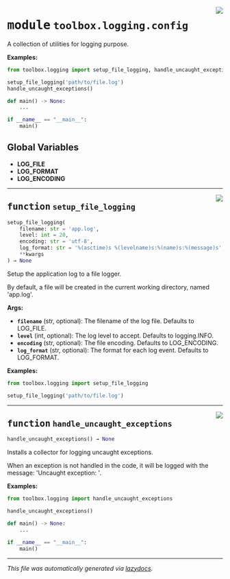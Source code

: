 <!-- markdownlint-disable -->

<a href="../src/toolbox/logging/config.py#L0"><img align="right" style="float:right;" src="https://img.shields.io/badge/-source-cccccc?style=flat-square"></a>

# <kbd>module</kbd> `toolbox.logging.config`
A collection of utilities for logging purpose. 



**Examples:**
 ```python
from toolbox.logging import setup_file_logging, handle_uncaught_exceptions

setup_file_logging('path/to/file.log')
handle_uncaught_exceptions()

def main() -> None:
     ...

if __name__ == "__main__":
     main()
``` 

**Global Variables**
---------------
- **LOG_FILE**
- **LOG_FORMAT**
- **LOG_ENCODING**

---

<a href="../src/toolbox/logging/config.py#L30"><img align="right" style="float:right;" src="https://img.shields.io/badge/-source-cccccc?style=flat-square"></a>

## <kbd>function</kbd> `setup_file_logging`

```python
setup_file_logging(
    filename: str = 'app.log',
    level: int = 20,
    encoding: str = 'utf-8',
    log_format: str = '%(asctime)s %(levelname)s:%(name)s:%(message)s',
    **kwargs
) → None
```

Setup the application log to a file logger. 

By default, a file will be created in the current working directory, named 'app.log'. 



**Args:**
 
 - <b>`filename`</b> (str, optional):  The filename of the log file. Defaults to LOG_FILE. 
 - <b>`level`</b> (int, optional):  The log level to accept. Defaults to logging.INFO. 
 - <b>`encoding`</b> (str, optional):  The file encoding. Defaults to LOG_ENCODING. 
 - <b>`log_format`</b> (str, optional):  The format for each log event. Defaults to LOG_FORMAT. 



**Examples:**
 ```python
from toolbox.logging import setup_file_logging

setup_file_logging('path/to/file.log')
``` 


---

<a href="../src/toolbox/logging/config.py#L63"><img align="right" style="float:right;" src="https://img.shields.io/badge/-source-cccccc?style=flat-square"></a>

## <kbd>function</kbd> `handle_uncaught_exceptions`

```python
handle_uncaught_exceptions() → None
```

Installs a collector for logging uncaught exceptions. 

When an exception is not handled in the code, it will be logged with the message: 'Uncaught exception: <exception message>'. 



**Examples:**
 ```python
from toolbox.logging import handle_uncaught_exceptions

handle_uncaught_exceptions()

def main() -> None:
     ...

if __name__ == "__main__":
     main()
``` 




---

_This file was automatically generated via [lazydocs](https://github.com/ml-tooling/lazydocs)._
